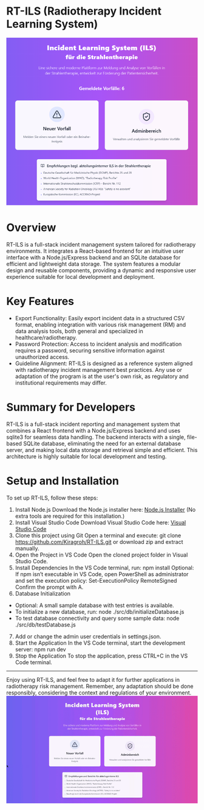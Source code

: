 # RT-ILS (Radiotherapy Incident Learning System)
![Test Image 1](https://github.com/Kiragroh/RT-ILS/blob/main/Homescreen-Screenshot.png)
# Overview
RT-ILS is a full-stack incident management system tailored for radiotherapy environments. It integrates a React-based frontend for an intuitive user interface with a Node.js/Express backend and an SQLite database for efficient and lightweight data storage. The system features a modular design and reusable components, providing a dynamic and responsive user experience suitable for local development and deployment.
# Key Features
-	Export Functionality: Easily export incident data in a structured CSV format, enabling integration with various risk management (RM) and data analysis tools, both general and specialized in healthcare/radiotherapy.
-	Password Protection: Access to incident analysis and modification requires a password, securing sensitive information against unauthorized access.
-	Guideline Alignment: RT-ILS is designed as a reference system aligned with radiotherapy incident management best practices. Any use or adaptation of the program is at the user's own risk, as regulatory and institutional requirements may differ.
# Summary for Developers
RT-ILS is a full-stack incident reporting and management system that combines a React frontend with a Node.js/Express backend and uses sqlite3 for seamless data handling. The backend interacts with a single, file-based SQLite database, eliminating the need for an external database server, and making local data storage and retrieval simple and efficient. This architecture is highly suitable for local development and testing.
# Setup and Installation
To set up RT-ILS, follow these steps:
1.	Install Node.js
Download the Node.js installer here: [Node.js Installer](https://nodejs.org/en/download/prebuilt-installer)
(No extra tools are required for this installation.)
2.	Install Visual Studio Code
Download Visual Studio Code here: [Visual Studio Code](https://code.visualstudio.com/download)
3.	Clone this project using Git
Open a terminal and execute:
git clone https://github.com/Kiragroh/RT-ILS.git
or download zip and extract manually.
4.	Open the Project in VS Code
Open the cloned project folder in Visual Studio Code.
5.	Install Dependencies
In the VS Code terminal, run:
npm install
Optional: If npm isn’t executable in VS Code, open PowerShell as administrator and set the execution policy:
Set-ExecutionPolicy RemoteSigned
Confirm the prompt with A.
6.	Database Initialization
-	Optional: A small sample database with test entries is available.
-	To initialize a new database, run:
node ./src/db/initializeDatabase.js
-	To test database connectivity and query some sample data:
node ./src/db/testDatabase.js
7.	Add or change the admin user credentials in settings.json.
8.	Start the Application
In the VS Code terminal, start the development server:
npm run dev
9.	Stop the Application
To stop the application, press CTRL+C in the VS Code terminal.
________________________________________
Enjoy using RT-ILS, and feel free to adapt it for further applications in radiotherapy risk management. Remember, any adaptation should be done responsibly, considering the context and regulations of your environment.
![GIF 1](https://github.com/Kiragroh/RT-ILS/blob/main/RT-ILS.gif)
